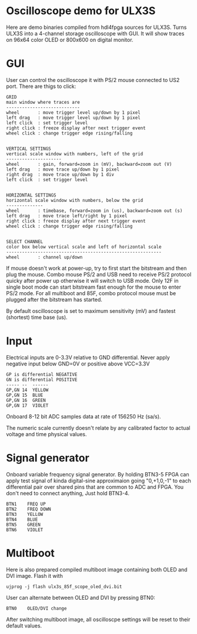 # Oscilloscope demo for ULX3S

Here are demo binaries compiled from hdl4fpga sources for ULX3S.
Turns ULX3S into a 4-channel storage oscilloscope with GUI.
It will show traces on 96x64 color OLED or 800x600 on digital monitor.


# GUI

User can control the oscilloscope it with PS/2 mouse connected
to US2 port. There are thigs to click:


    GRID
    main window where traces are
    ----------------------------
    wheel       : move trigger level up/down by 1 pixel
    left drag   : move trigger level up/down by 1 pixel
    left click  : set trigger level
    right click : freeze display after next trigger event
    wheel click : change trigger edge rising/falling


    VERTICAL SETTINGS
    vertical scale window with numbers, left of the grid
    ---------------------
    wheel       : gain, forward=zoom in (mV), backward=zoom out (V)
    left drag   : move trace up/down by 1 pixel
    right drag  : move trace up/down by 1 div
    left click  : set trigger level


    HORIZONTAL SETTINGS
    horizontal scale window with numbers, below the grid
    --------------
    wheel       : timebase, forward=zoom in (us), backward=zoom out (s)
    left drag   : move trace left/right by 1 pixel
    right click : freeze display after next trigger event
    wheel click : change trigger edge rising/falling


    SELECT CHANNEL
    color box below vertical scale and left of horizontal scale
    -----------------------------------------------------------
    wheel       : channel up/down

If mouse doesn't work at power-up, try to first start the
bitstream and then plug the mouse. Combo mouse PS/2 and USB 
need to receive PS/2 protocol quicky after power up otherwise
it will switch to USB mode. Only 12F in single boot mode
can start bitstream fast enough for the mouse to enter PS/2 mode.
For all multiboot and 85F, combo protocol mouse must be plugged
after the bitstream has started.

By default oscilloscope is set to maximum sensitivity (mV)
and fastest (shortest) time base (us).

# Input

Electrical inputs are 0-3.3V relative to GND differential.
Never apply negative input below GND=0V or positive above VCC=3.3V

    GP is differential NEGATIVE
    GN is differential POSITIVE
    ----- --  ------
    GP,GN 14  YELLOW
    GP,GN 15  BLUE
    GP,GN 16  GREEN
    GP,GN 17  VIOLET

Onboard 8-12 bit ADC samples data at rate of 156250 Hz (sa/s).

The numeric scale currently doesn't relate by any calibrated
factor to actual voltage and time physical values.

# Signal generator

Onboard variable frequency signal generator.
By holding BTN3-5 FPGA can apply test signal
of kinda digital-sine approximaion going "0,+1,0,-1"
to each differential pair over shared pins that
are common to ADC and FPGA. You don't need to 
connect anything, Just hold BTN3-4.

    BTN1    FREQ UP
    BTN2    FREQ DOWN
    BTN3    YELLOW
    BTN4    BLUE
    BTN5    GREEN
    BTN6    VIOLET

# Multiboot

Here is also prepared compiled multiboot image containing both
OLED and DVI image. Flash it with

    ujprog -j flash ulx3s_85f_scope_oled_dvi.bit

User can alternate between OLED and DVI by pressing BTN0:

    BTN0    OLED/DVI change

After switching multiboot image, all oscilloscpe settings will
be reset to their default values.
